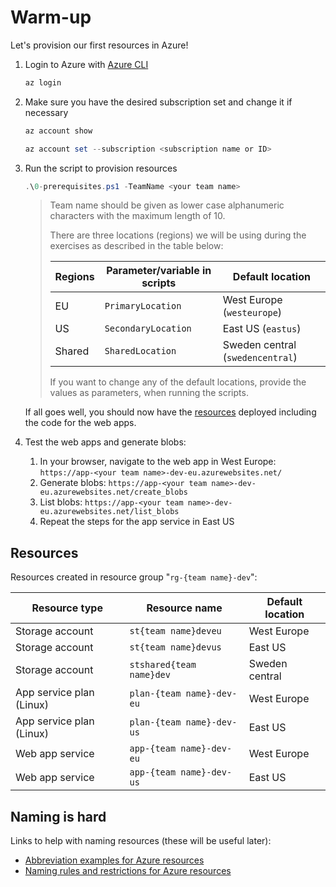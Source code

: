 # Warm-up

Let's provision our first resources in Azure!

1. Login to Azure with [Azure CLI](https://learn.microsoft.com/cli/azure/install-azure-cli)

    ```ps1
    az login
    ```

1. Make sure you have the desired subscription set and change it if necessary

    ```ps1
    az account show
    ```

    ```ps1
    az account set --subscription <subscription name or ID>
    ```

1. Run the script to provision resources

    ```ps1
    .\0-prerequisites.ps1 -TeamName <your team name>
    ```

    > Team name should be given as lower case alphanumeric characters with the maximum length of 10.
    >
    > There are three locations (regions) we will be using during the exercises as described in the table below:
    >
    > | Regions | Parameter/variable in scripts | Default location |
    > | ------- | -------------------- | ---------------- |
    > | EU | `PrimaryLocation` | West Europe (`westeurope`) |
    > | US | `SecondaryLocation` | East US (`eastus`) |
    > | Shared | `SharedLocation` | Sweden central (`swedencentral`)
    >
    > If you want to change any of the default locations, provide the values as parameters, when running the scripts.

    If all goes well, you should now have the [resources](#resources) deployed including the code for the web apps.

1. Test the web apps and generate blobs:
    1. In your browser, navigate to the web app in West Europe: `https://app-<your team name>-dev-eu.azurewebsites.net/`
    1. Generate blobs: `https://app-<your team name>-dev-eu.azurewebsites.net/create_blobs`
    1. List blobs: `https://app-<your team name>-dev-eu.azurewebsites.net/list_blobs`
    1. Repeat the steps for the app service in East US

## Resources

Resources created in resource group "`rg-{team name}-dev`":

| Resource type | Resource name | Default location |
| ------------- | ------------- | ---------------- |
| Storage account | `st{team name}deveu` | West Europe |
| Storage account | `st{team name}devus` | East US |
| Storage account | `stshared{team name}dev` | Sweden central |
| App service plan (Linux) | `plan-{team name}-dev-eu` | West Europe |
| App service plan (Linux) | `plan-{team name}-dev-us` | East US |
| Web app service | `app-{team name}-dev-eu` | West Europe |
| Web app service | `app-{team name}-dev-us` | East US |

## Naming is hard

Links to help with naming resources (these will be useful later):

* [Abbreviation examples for Azure resources](https://learn.microsoft.com/azure/cloud-adoption-framework/ready/azure-best-practices/resource-abbreviations)
* [Naming rules and restrictions for Azure resources](https://learn.microsoft.com/azure/azure-resource-manager/management/resource-name-rules)
